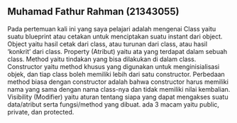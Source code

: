 ## Muhamad Fathur Rahman (21343055)
Pada pertemuan kali ini yang saya pelajari adalah mengenai Class yaitu suatu blueprint atau cetakan untuk menciptakan suatu instant dari object. Object yaitu hasil cetak dari class, atau turunan dari class, atau hasil ‘konkrit’ dari class. Property (Atribut) yaitu ata yang terdapat dalam sebuah class. Method yaitu tindakan yang bisa dilakukan di dalam class. Constructor yaitu method khusus yang digunakan untuk menginisialisasi objek, dan tiap class boleh memiliki lebih dari satu constructor. Perbedaan method biasa dengan constructor adalah bahwa constructor harus memiliki nama yang sama dengan nama class-nya dan tidak memiliki nilai kembalian. Visibility (Modifier) yaitu aturan tentang siapa yang dapat mengakses suatu data/atribut serta fungsi/method yang dibuat. ada 3 macam yaitu public, private, dan protected.
